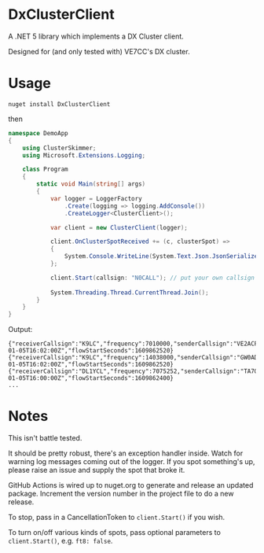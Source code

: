 # DxClusterClient
A .NET 5 library which implements a DX Cluster client.

Designed for (and only tested with) VE7CC's DX cluster.

# Usage
```
nuget install DxClusterClient
```

then

```csharp
namespace DemoApp
{
    using ClusterSkimmer;
    using Microsoft.Extensions.Logging;

    class Program
    {
        static void Main(string[] args)
        {
            var logger = LoggerFactory
                .Create(logging => logging.AddConsole())
                .CreateLogger<ClusterClient>();

            var client = new ClusterClient(logger);

            client.OnClusterSpotReceived += (c, clusterSpot) =>
            {
                System.Console.WriteLine(System.Text.Json.JsonSerializer.Serialize(clusterSpot));
            };

            client.Start(callsign: "N0CALL"); // put your own callsign here
            
            System.Threading.Thread.CurrentThread.Join();
        }
    }
}
```

Output:
```
{"receiverCallsign":"K9LC","frequency":7010000,"senderCallsign":"VE2ACP","mode":"CW","sNR":15,"wPM":21,"Comment":"CQ","TimestampZ":"2021-01-05T16:02:00Z","flowStartSeconds":1609862520}
{"receiverCallsign":"K9LC","frequency":14038000,"senderCallsign":"GW0ADC","mode":"CW","sNR":9,"wPM":17,"Comment":"CQ","TimestampZ":"2021-01-05T16:02:00Z","flowStartSeconds":1609862520}
{"receiverCallsign":"DL1YCL","frequency":7075252,"senderCallsign":"TA7OYG","mode":"FT8","sNR":-8,"wPM":null,"Comment":null,"TimestampZ":"2021-01-05T16:00:00Z","flowStartSeconds":1609862400}
...
```

# Notes
This isn't battle tested.

It should be pretty robust, there's an exception handler inside. Watch for warning log messages coming out of the logger. If you spot something's up, please raise an issue and supply the spot that broke it.

GitHub Actions is wired up to nuget.org to generate and release an updated package. Increment the version number in the project file to do a new release.

To stop, pass in a CancellationToken to `client.Start()` if you wish.

To turn on/off various kinds of spots, pass optional parameters to `client.Start()`, e.g. `ft8: false`.
